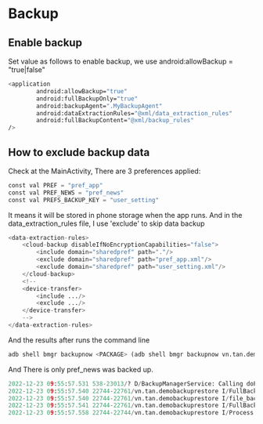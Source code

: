 # Backup


## Enable backup

Set value as follows to enable backup, we use android:allowBackup = "true|false"

```bash
<application
        android:allowBackup="true"
        android:fullBackupOnly="true"
        android:backupAgent=".MyBackupAgent"
        android:dataExtractionRules="@xml/data_extraction_rules"
        android:fullBackupContent="@xml/backup_rules"
/>
```
## How to exclude backup data
Check at the MainActivity, There are 3 preferences applied:

```python
const val PREF = "pref_app"
const val PREF_NEWS = "pref_news"
const val PREFS_BACKUP_KEY = "user_setting"
```

It means it will be stored in phone storage when the app runs.
And in the data_extraction_rules file, I use 'exclude' to skip data backup

```python
<data-extraction-rules>
    <cloud-backup disableIfNoEncryptionCapabilities="false">
        <include domain="sharedpref" path="."/>
        <exclude domain="sharedpref" path="pref_app.xml"/>
        <exclude domain="sharedpref" path="user_setting.xml"/>
    </cloud-backup>
    <!--
    <device-transfer>
        <include .../>
        <exclude .../>
    </device-transfer>
    -->
</data-extraction-rules>
```

And the results after runs the command line 
```python
adb shell bmgr backupnow <PACKAGE> (adb shell bmgr backupnow vn.tan.demobackuprestore)
```
And There is only pref_news was backed up.
```python
2022-12-23 09:55:57.531 538-23013/? D/BackupManagerService: Calling doFullBackup() on vn.tan.demobackuprestore
2022-12-23 09:55:57.540 22744-22761/vn.tan.demobackuprestore I/FullBackup_native: measured [/data/data/vn.tan.demobackuprestore/shared_prefs] at 0
2022-12-23 09:55:57.540 22744-22761/vn.tan.demobackuprestore I/file_backup_helper:    Name: apps/vn.tan.demobackuprestore/sp/pref_news.xml
2022-12-23 09:55:57.541 22744-22761/vn.tan.demobackuprestore I/FullBackup_native: measured [/data/data/vn.tan.demobackuprestore/shared_prefs/pref_news.xml] at 1024
2022-12-23 09:55:57.558 22744-22744/vn.tan.demobackuprestore I/Process: Sending signal. PID: 22744 SIG: 9
```
